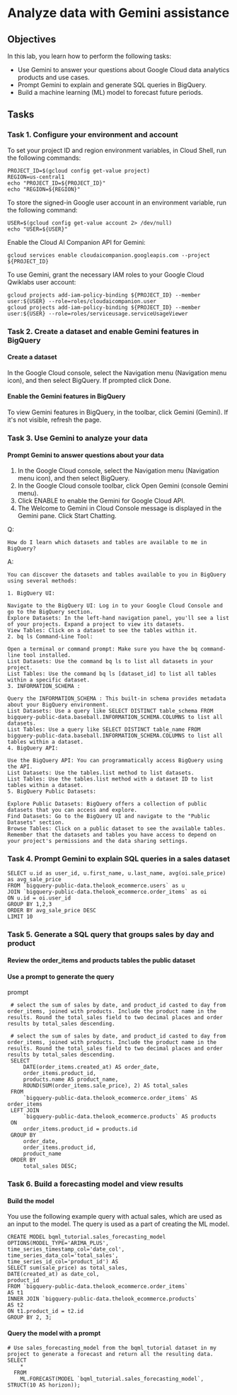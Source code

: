 # Analyze data with Gemini assistance

## Objectives
In this lab, you learn how to perform the following tasks:

- Use Gemini to answer your questions about Google Cloud data analytics products and use cases.
- Prompt Gemini to explain and generate SQL queries in BigQuery.
- Build a machine learning (ML) model to forecast future periods.

## Tasks
### Task 1. Configure your environment and account
To set your project ID and region environment variables, in Cloud Shell, run the following commands:

```
PROJECT_ID=$(gcloud config get-value project)
REGION=us-central1
echo "PROJECT_ID=${PROJECT_ID}"
echo "REGION=${REGION}"
```
To store the signed-in Google user account in an environment variable, run the following command:
```
USER=$(gcloud config get-value account 2> /dev/null)
echo "USER=${USER}"
```
Enable the Cloud AI Companion API for Gemini:
```
gcloud services enable cloudaicompanion.googleapis.com --project ${PROJECT_ID}
```
To use Gemini, grant the necessary IAM roles to your Google Cloud Qwiklabs user account:
```
gcloud projects add-iam-policy-binding ${PROJECT_ID} --member user:${USER} --role=roles/cloudaicompanion.user
gcloud projects add-iam-policy-binding ${PROJECT_ID} --member user:${USER} --role=roles/serviceusage.serviceUsageViewer
```

### Task 2. Create a dataset and enable Gemini features in BigQuery
#### Create a dataset
In the Google Cloud console, select the Navigation menu (Navigation menu icon), and then select BigQuery. If prompted click Done.


#### Enable the Gemini features in BigQuery
To view Gemini features in BigQuery, in the toolbar, click Gemini (Gemini). If it's not visible, refresh the page.

### Task 3. Use Gemini to analyze your data
#### Prompt Gemini to answer questions about your data
1. In the Google Cloud console, select the Navigation menu (Navigation menu icon), and then select BigQuery.
2. In the Google Cloud console toolbar, click Open Gemini (console Gemini menu).
3. Click ENABLE to enable the Gemini for Google Cloud API.
4. The Welcome to Gemini in Cloud Console message is displayed in the Gemini pane. Click Start Chatting.


Q:
```
How do I learn which datasets and tables are available to me in BigQuery?
```
A:
```
You can discover the datasets and tables available to you in BigQuery using several methods:

1. BigQuery UI:

Navigate to the BigQuery UI: Log in to your Google Cloud Console and go to the BigQuery section.
Explore Datasets: In the left-hand navigation panel, you'll see a list of your projects. Expand a project to view its datasets.
View Tables: Click on a dataset to see the tables within it.
2. bq ls Command-Line Tool:

Open a terminal or command prompt: Make sure you have the bq command-line tool installed.
List Datasets: Use the command bq ls to list all datasets in your project.
List Tables: Use the command bq ls [dataset_id] to list all tables within a specific dataset.
3. INFORMATION_SCHEMA :

Query the INFORMATION_SCHEMA : This built-in schema provides metadata about your BigQuery environment.
List Datasets: Use a query like SELECT DISTINCT table_schema FROM bigquery-public-data.baseball.INFORMATION_SCHEMA.COLUMNS to list all datasets.
List Tables: Use a query like SELECT DISTINCT table_name FROM bigquery-public-data.baseball.INFORMATION_SCHEMA.COLUMNS to list all tables within a dataset.
4. BigQuery API:

Use the BigQuery API: You can programmatically access BigQuery using the API.
List Datasets: Use the tables.list method to list datasets.
List Tables: Use the tables.list method with a dataset ID to list tables within a dataset.
5. BigQuery Public Datasets:

Explore Public Datasets: BigQuery offers a collection of public datasets that you can access and explore.
Find Datasets: Go to the BigQuery UI and navigate to the "Public Datasets" section.
Browse Tables: Click on a public dataset to see the available tables.
Remember that the datasets and tables you have access to depend on your project's permissions and the data sharing settings.
```
### Task 4. Prompt Gemini to explain SQL queries in a sales dataset
```
SELECT u.id as user_id, u.first_name, u.last_name, avg(oi.sale_price) as avg_sale_price   
FROM `bigquery-public-data.thelook_ecommerce.users` as u   
JOIN `bigquery-public-data.thelook_ecommerce.order_items` as oi   
ON u.id = oi.user_id   
GROUP BY 1,2,3   
ORDER BY avg_sale_price DESC   
LIMIT 10
```


### Task 5. Generate a SQL query that groups sales by day and product
#### Review the order_items and products tables the public dataset


#### Use a prompt to generate the query
prompt
```
 # select the sum of sales by date, and product_id casted to day from order_items, joined with products. Include the product name in the results. Round the total_sales field to two decimal places and order results by total_sales descending.
```
```
 # select the sum of sales by date, and product_id casted to day from order_items, joined with products. Include the product name in the results. Round the total_sales field to two decimal places and order results by total_sales descending.
 SELECT
     DATE(order_items.created_at) AS order_date,
     order_items.product_id,
     products.name AS product_name,
     ROUND(SUM(order_items.sale_price), 2) AS total_sales
 FROM
     `bigquery-public-data.thelook_ecommerce.order_items` AS order_items
 LEFT JOIN
     `bigquery-public-data.thelook_ecommerce.products` AS products
 ON
     order_items.product_id = products.id
 GROUP BY
     order_date,
     order_items.product_id,
     product_name
 ORDER BY
     total_sales DESC;
```

### Task 6. Build a forecasting model and view results

#### Build the model
You use the following example query with actual sales, which are used as an input to the model. The query is used as a part of creating the ML model.
```
CREATE MODEL bqml_tutorial.sales_forecasting_model
OPTIONS(MODEL_TYPE='ARIMA_PLUS',
time_series_timestamp_col='date_col',
time_series_data_col='total_sales',
time_series_id_col='product_id') AS
SELECT sum(sale_price) as total_sales,
DATE(created_at) as date_col,
product_id
FROM `bigquery-public-data.thelook_ecommerce.order_items`
AS t1
INNER JOIN `bigquery-public-data.thelook_ecommerce.products`
AS t2
ON t1.product_id = t2.id
GROUP BY 2, 3;
```



#### Query the model with a prompt

```
# Use sales_forecasting_model from the bqml_tutorial dataset in my project to generate a forecast and return all the resulting data.
SELECT
    *
  FROM
    ML.FORECAST(MODEL `bqml_tutorial.sales_forecasting_model`, STRUCT(10 AS horizon));
```




